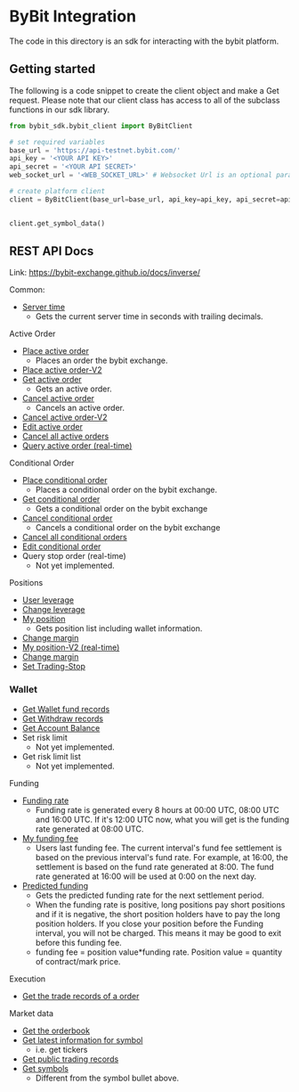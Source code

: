 # ByBit Integration

The code in this directory is an sdk for interacting with the bybit platform.

## Getting started

The following is a code snippet to create the client object and make a Get request. Please note that our client class has access to all of the subclass functions in our sdk library.  
```python
from bybit_sdk.bybit_client import ByBitClient

# set required variables
base_url = 'https://api-testnet.bybit.com/'
api_key = '<YOUR API KEY>'
api_secret = '<YOUR API SECRET>'
web_socket_url = '<WEB_SOCKET_URL>' # Websocket Url is an optional parameter only needed for web socket data. 

# create platform client
client = ByBitClient(base_url=base_url, api_key=api_key, api_secret=api_secret, web_socket_url=web_socket_url)


client.get_symbol_data()
```



## REST API Docs

Link: https://bybit-exchange.github.io/docs/inverse/

Common:
- [Server time](bybit_client.py)
    - Gets the current server time in seconds with trailing decimals.

Active Order
- [Place active order](bybit_active_orders.py)
    - Places an order the bybit exchange.
- [Place active order-V2](bybit_active_orders.py)
- [Get active order](bybit_active_orders.py)
    - Gets an active order.
- [Cancel active order](bybit_active_orders.py)
    - Cancels an active order.
- [Cancel active order-V2](bybit_active_orders.py)
- [Edit active order](bybit_active_orders.py)
- [Cancel all active orders](bybit_active_orders.py)
- [Query active order (real-time)](bybit_active_orders.py)


Conditional Order
- [Place conditional order](bybit_conditional_orders.py)
    - Places a conditional order on the bybit exchange.
- [Get conditional order](bybit_conditional_orders.py)
    - Gets a conditional order on the bybit exchange
- [Cancel conditional order](bybit_conditional_orders.py)
    - Cancels a conditional order on the bybit exchange
- [Cancel all conditional orders](bybit_conditional_orders.py)
- [Edit conditional order](bybit_conditional_orders.py)
- Query stop order (real-time)
    - Not yet implemented. 

Positions
- [User leverage](bybit_positions.py)
- [Change leverage](bybit_positions.py)
- [My position](bybit_positions.py)
    - Gets position list including wallet information. 
- [Change margin](bybit_positions.py)
- [My position-V2 (real-time)](bybit_positions.py)
- [Change margin](bybit_positions.py)
- [Set Trading-Stop](bybit_positions.py)


### Wallet

- [Get Wallet fund records](bybit_wallet.py)
- [Get Withdraw records](bybit_wallet.py)
- [Get Account Balance](bybit_wallet.py)
- Set risk limit
    - Not yet implemented.
- Get risk limit list
    - Not yet implemented.

Funding
- [Funding rate](bybit_funding.py)
    - Funding rate is generated every 8 hours at 00:00 UTC, 08:00 UTC and 16:00 UTC. If it's 12:00 UTC now, what you will get is the funding rate generated at 08:00 UTC.
- [My funding fee](bybit_funding.py)
    - Users last funding fee. The current interval's fund fee settlement is based on the previous interval's fund rate. For example, at 16:00, the settlement is based on the fund rate generated at 8:00. The fund rate generated at 16:00 will be used at 0:00 on the next day.
- [Predicted funding](bybit_funding.py)
    - Gets the predicted funding rate for the next settlement period. 
    - When the funding rate is positive, long positions pay short positions and if it is negative, the short position holders have to pay the long position holders. If you close your position before the Funding interval, you will not be charged. This means it may be good to exit before this funding fee. 
    - funding fee = position value*funding rate. Position value = quantity of contract/mark price.

Execution
- [Get the trade records of a order](bybit_executions.py)

Market data
- [Get the orderbook](bybit_market_data.py)
- [Get latest information for symbol](bybit_market_data.py)
    - i.e. get tickers
- [Get public trading records](bybit_market_data.py)
- [Get symbols](bybit_market_data.py)
    - Different from the symbol bullet above. 